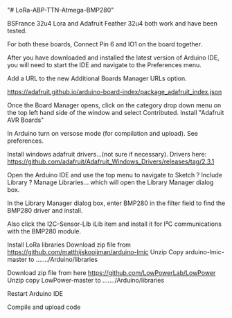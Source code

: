 "# LoRa-ABP-TTN-Atmega-BMP280" 


BSFrance 32u4 Lora and Adafruit Feather 32u4 both work and have been tested. 

For both these boards,  Connect Pin 6 and IO1 on the board together.

After you have downloaded and installed the latest version of Arduino IDE, you will need to start the IDE and navigate to the Preferences menu.

Add a URL to the new Additional Boards Manager URLs option.

https://adafruit.github.io/arduino-board-index/package_adafruit_index.json

Once the Board Manager opens, click on the category drop down menu on the top left hand side of the window and select Contributed.  Install "Adafruit AVR Boards" 


In Arduino turn on versose mode (for compilation and upload). See preferences. 


Install windows adafruit drivers...(not sure if necessary). Drivers here: https://github.com/adafruit/Adafruit_Windows_Drivers/releases/tag/2.3.1


Open the Arduino IDE and use the top menu to navigate to Sketch ? Include Library ? Manage Libraries... which will open the Library Manager dialog box.

In the Library Manager dialog box, enter BMP280 in the filter field to find the BMP280 driver and install.

Also click the I2C-Sensor-Lib iLib item and install it for I²C communications with the BMP280 module.


Install LoRa libraries
Download zip file from https://github.com/matthijskooijman/arduino-lmic
Unzip
Copy arduino-lmic-master to ......./Arduino/libraries

Download zip file from here
https://github.com/LowPowerLab/LowPower
Unzip
copy LowPower-master to ......./Arduino/libraries

Restart Arduino IDE


Compile and upload code
